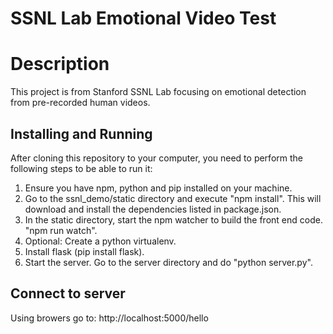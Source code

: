 # SSNL Lab Emotional Video Test

# Description

This project is from Stanford SSNL Lab focusing on emotional detection from pre-recorded human videos.

## Installing and Running
After cloning this repository to your computer, you need to perform the following steps to be able to run it:
1) Ensure you have npm, python and pip installed on your machine.
2) Go to the ssnl_demo/static directory and execute "npm install".
This will download and install the dependencies listed in package.json.
3) In the static directory, start the npm watcher to build the front end code. "npm run watch".
4) Optional: Create a python virtualenv.
4) Install flask (pip install flask).
5) Start the server. Go to the server directory and do "python server.py".

## Connect to server
Using browers go to: http://localhost:5000/hello
